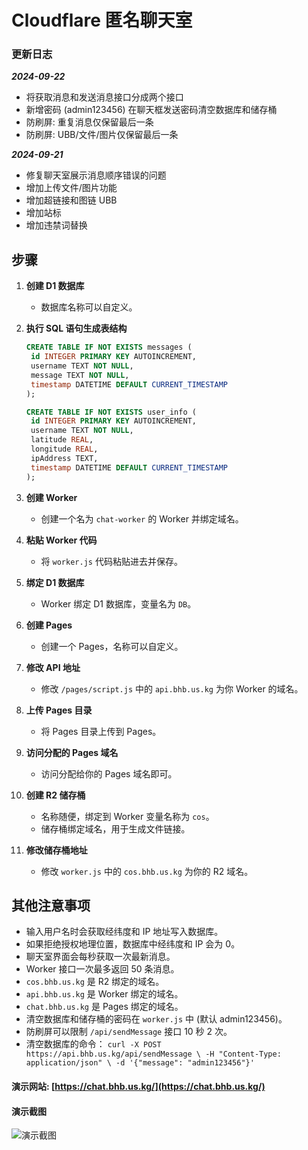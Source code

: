 # Cloudflare 匿名聊天室

### 更新日志

***2024-09-22***
- 将获取消息和发送消息接口分成两个接口
- 新增密码 (admin123456) 在聊天框发送密码清空数据库和储存桶
- 防刷屏: 重复消息仅保留最后一条
- 防刷屏: UBB/文件/图片仅保留最后一条

***2024-09-21***
- 修复聊天室展示消息顺序错误的问题
- 增加上传文件/图片功能
- 增加超链接和图链 UBB
- 增加站标
- 增加违禁词替换

## 步骤

1. **创建 D1 数据库**
   - 数据库名称可以自定义。

2. **执行 SQL 语句生成表结构**
      ```sql
   CREATE TABLE IF NOT EXISTS messages (
       id INTEGER PRIMARY KEY AUTOINCREMENT,
       username TEXT NOT NULL,
       message TEXT NOT NULL,
       timestamp DATETIME DEFAULT CURRENT_TIMESTAMP
   );

   CREATE TABLE IF NOT EXISTS user_info (
       id INTEGER PRIMARY KEY AUTOINCREMENT,
       username TEXT NOT NULL,
       latitude REAL,
       longitude REAL,
       ipAddress TEXT,
       timestamp DATETIME DEFAULT CURRENT_TIMESTAMP
   );
3. **创建 Worker**
   - 创建一个名为 `chat-worker` 的 Worker 并绑定域名。

4. **粘贴 Worker 代码**
   - 将 `worker.js` 代码粘贴进去并保存。

5. **绑定 D1 数据库**
   - Worker 绑定 D1 数据库，变量名为 `DB`。

6. **创建 Pages**
   - 创建一个 Pages，名称可以自定义。

7. **修改 API 地址**
   - 修改 `/pages/script.js` 中的 `api.bhb.us.kg` 为你 Worker 的域名。

8. **上传 Pages 目录**
   - 将 Pages 目录上传到 Pages。

9. **访问分配的 Pages 域名**
   - 访问分配给你的 Pages 域名即可。

10. **创建 R2 储存桶**
    - 名称随便，绑定到 Worker 变量名称为 `cos`。
    - 储存桶绑定域名，用于生成文件链接。

11. **修改储存桶地址**
    - 修改 `worker.js` 中的 `cos.bhb.us.kg` 为你的 R2 域名。

## 其他注意事项
- 输入用户名时会获取经纬度和 IP 地址写入数据库。
- 如果拒绝授权地理位置，数据库中经纬度和 IP 会为 0。
- 聊天室界面会每秒获取一次最新消息。
- Worker 接口一次最多返回 50 条消息。
- `cos.bhb.us.kg` 是 R2 绑定的域名。
- `api.bhb.us.kg` 是 Worker 绑定的域名。
- `chat.bhb.us.kg` 是 Pages 绑定的域名。
- 清空数据库和储存桶的密码在 `worker.js` 中 (默认 admin123456)。
- 防刷屏可以限制 `/api/sendMessage` 接口 10 秒 2 次。
- 清空数据库的命令：
`curl -X POST https://api.bhb.us.kg/api/sendMessage \
-H "Content-Type: application/json" \
-d '{"message": "admin123456"}'`

#### **演示网站: [https://chat.bhb.us.kg/](https://chat.bhb.us.kg/)**
#### **演示截图**

![演示截图](https://github.com/BsaLee/cf_niming_chatroom/blob/main/1726857751514.jpg)
